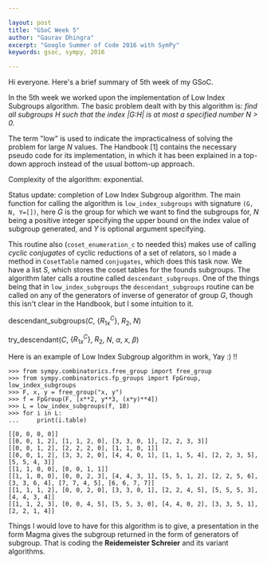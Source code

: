 ```yaml
---

layout: post
title: "GSoC Week 5"
author: "Gaurav Dhingra"
excerpt: "Google Summer of Code 2016 with SymPy"
keywords: gsoc, sympy, 2016

---
```



Hi everyone. Here's a brief summary of 5th week of my GSoC.

In the 5th week we worked upon the implementation of Low Index Subgroups algorithm. The basic problem dealt with by this algorithm is: *find all subgroups H such that the index |G:H| is at most a specified number N > 0.*

The term "low" is used to indicate the impracticalness of solving the problem for large $N$ values. The Handbook [1] contains the necessary pseudo code for its implementation, in which it has been explained in a top-down approch instead of the usual bottom-up approach.

Complexity of the algorithm: exponential.

Status update: completion of Low Index Subgroup algorithm.
The main function for calling the algorithm is `low_index_subgroups` with signature `(G, N, Y=[])`, here $G$ is the group for which we want to find the subgroups for, $N$ being a positive integer specifying the upper bound on the index value of subgroup generated, and $Y$ is optional argument specifying.

This routine also (`coset_enumeration_c` to needed this) makes use of calling *cyclic conjugates* of cyclic reductions of a set of relators, so I made a method in `CosetTable` named `conjugates`, which does this task now. We have a list $S$, which stores the coset tables for the founds subgroups. The algorithm later calls a routine called `descendant_subgroups`. One of the things being that in `low_index_subgroups` the `descendant_subgroups` routine can be called on any of the generators of inverse of generator of group $G$, though this isn't clear in the Handbook, but I some intuition to it.


descendant_subgroups($C$, $\{R_{1x}^C \}$, $R_2$, $N$)

try_descendant($C$, $\{R_{1x}^C\}$, $R_2$, $N$, $\alpha$, $x$, $\beta$)

Here is an example of Low Index Subgroup algorithm in work, Yay :) !!

```
>>> from sympy.combinatorics.free_group import free_group
>>> from sympy.combinatorics.fp_groups import FpGroup, low_index_subgroups
>>> F, x, y = free_group("x, y")
>>> f = FpGroup(F, [x**2, y**3, (x*y)**4])
>>> L = low_index_subgroups(f, 10)
>>> for i in L:
...     print(i.table)

[[0, 0, 0, 0]]
[[0, 0, 1, 2], [1, 1, 2, 0], [3, 3, 0, 1], [2, 2, 3, 3]]
[[0, 0, 1, 2], [2, 2, 2, 0], [1, 1, 0, 1]]
[[0, 0, 1, 2], [3, 3, 2, 0], [4, 4, 0, 1], [1, 1, 5, 4], [2, 2, 3, 5], [5, 5, 4, 3]]
[[1, 1, 0, 0], [0, 0, 1, 1]]
[[1, 1, 0, 0], [0, 0, 2, 3], [4, 4, 3, 1], [5, 5, 1, 2], [2, 2, 5, 6], [3, 3, 6, 4], [7, 7, 4, 5], [6, 6, 7, 7]]
[[1, 1, 1, 2], [0, 0, 2, 0], [3, 3, 0, 1], [2, 2, 4, 5], [5, 5, 5, 3], [4, 4, 3, 4]]
[[1, 1, 2, 3], [0, 0, 4, 5], [5, 5, 3, 0], [4, 4, 0, 2], [3, 3, 5, 1], [2, 2, 1, 4]]
```

Things I would love to have for this algorithm is to give, a presentation in the form Magma gives the subgroup returned in the form of generators of subgroup. That is coding the **Reidemeister Schreier** and its variant algorithms.
